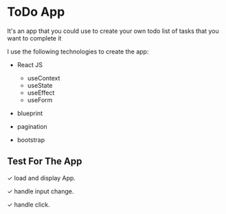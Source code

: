 # ToDo App

It's an app that you could use to create your own todo list of tasks that you want to complete it

I use the following technologies to create the app:

- React JS

  - useContext
  - useState
  - useEffect
  - useForm

- blueprint
- pagination
- bootstrap

## Test For The App

✓ load and display App.

✓ handle input change.

✓ handle click.


